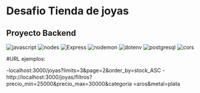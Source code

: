 # Desafio Tienda de joyas

## Proyecto Backend

![javascript](https://img.shields.io/badge/javascript-gray?style=flat&logo=javascript&logoColor=white&color=F7DF1E)
![nodes](https://img.shields.io/badge/node-v18.16.0-gray?style=flat&logo=node.js&logoColor=white&color=339933)
![Express](https://img.shields.io/badge/Express-v4.18.2-gray?style=flat&logo=Express&logoColor=white&color=000000)
![nodemon](https://img.shields.io/badge/nodemon-v3.0.1-gray?style=flat&logo=nodemon&logoColor=white&color=76D04B)
![dotenv](https://img.shields.io/badge/dotenv-v16.3.1-gray?style=flat&logo=dotenv&logoColor=white&color=ECD53F)
![postgresql](https://img.shields.io/badge/pg-v8.11.3-gray?style=flat&logo=postgresql&logoColor=white&color=4169E1)
![cors](https://img.shields.io/badge/cors-v2.8.5-gray?style=flatd&color=000000)


#URL ejemplos:

-localhost:3000/joyas?limits=3&page=2&order_by=stock_ASC
-http://localhost:3000/joyas/ﬁltros?precio_min=25000&precio_max=30000&categoria =aros&metal=plata
